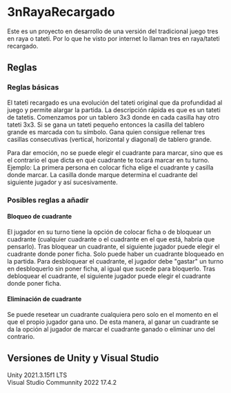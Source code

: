 # 3nRayaRecargado
Este es un proyecto en desarrollo de una versión del tradicional juego tres en raya o tateti. Por lo que he visto por internet lo llaman tres en raya/tateti recargado. 

## Reglas

### Reglas básicas

El tateti recargado es una evolución del tateti original que da profundidad al juego y permite alargar la partida. La descripción rápida es que es un tateti de tatetis. Comenzamos por un tablero 3x3 donde en cada casilla hay otro tateti 3x3. Si se gana un tateti pequeño entonces la casilla del tablero grande es marcada con tu símbolo. Gana quien consigue rellenar tres casillas consecutivas (vertical, horizontal y diagonal) de tablero grande.

Para dar emoción, no se puede elegir el cuadrante para marcar, sino que es el contrario el que dicta en qué cuadrante te tocará marcar en tu turno. Ejemplo: La primera persona en colocar ficha elige el cuadrante y casilla donde marcar. La casilla donde marque determina el cuadrante del siguiente jugador y así sucesivamente.

### Posibles reglas a añadir

#### Bloqueo de cuadrante

El jugador en su turno tiene la opción de colocar ficha o de bloquear un cuadrante (cualquier cuadrante o el cuadrante en el que está, habría que pensarlo). Tras bloquear un cuadrante, el siguiente jugador puede elegir el cuadrante donde poner ficha. Solo puede haber un cuadrante bloqueado en la partida. Para desbloquear el cuadrante, el jugador debe "gastar" un turno en desbloquerlo sin poner ficha, al igual que sucede para bloquerlo. Tras debloquear el cuadrante, el siguiente jugador puede elegir el cuadrante donde poner ficha.

#### Eliminación de cuadrante

Se puede resetear un cuadrante cualquiera pero solo en el momento en el que el propio jugador gana uno. De esta manera, al ganar un cuadrante se da la opción al jugador de marcar el cuadrante ganado o eliminar uno del contrario.

## Versiones de Unity y Visual Studio

Unity 2021.3.15f1 LTS  
Visual Studio Communnity 2022 17.4.2
